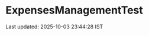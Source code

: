 # ExpensesManagementTest

























































































































































































































































Last updated: 2025-10-03 23:44:28 IST
